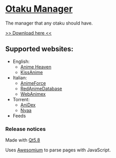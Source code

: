 # [Otaku Manager](https://github.com/GhostWriterTNCS/OtakuManager)

The manager that any otaku should have.

[>> Download here <<](https://github.com/GhostWriterTNCS/OtakuManager/releases)

## Supported websites:
* English:
	* [Anime Heaven](http://animehaven.to/)
	* [KissAnime](https://kissanime.io/)
* Italian:
	* [AnimeForce](http://www.animeforce.org/)
	* [RedAnimeDatabase](http://redanimedatabase.forumcommunity.net/)
	* [WebAnimex](http://webanimex.com/)
* Torrent:
	* [AniDex](https://anidex.info/)
	* [Nyaa](https://www.nyaa.se/)
* Feeds

### Release notices

Made with [Qt5.8](https://www.qt.io/download-open-source/)

Uses [Awesomium](http://www.awesomium.com/) to parse pages with JavaScript.
